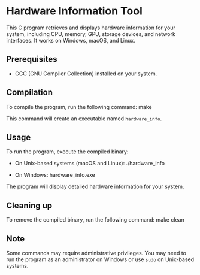 # Hardware Information Tool

This C program retrieves and displays hardware information for your system, including CPU, memory, GPU, storage devices, and network interfaces. It works on Windows, macOS, and Linux.

## Prerequisites

- GCC (GNU Compiler Collection) installed on your system.

## Compilation

To compile the program, run the following command:
make


This command will create an executable named `hardware_info`.

## Usage

To run the program, execute the compiled binary:

- On Unix-based systems (macOS and Linux):
./hardware_info

- On Windows:
hardware_info.exe

The program will display detailed hardware information for your system.

## Cleaning up

To remove the compiled binary, run the following command:
make clean


## Note

Some commands may require administrative privileges. You may need to run the program as an administrator on Windows or use `sudo` on Unix-based systems.


